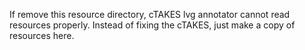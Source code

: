 If remove this resource directory, cTAKES lvg annotator cannot read resources properly.
Instead of fixing the cTAKES, just make a copy of resources here.